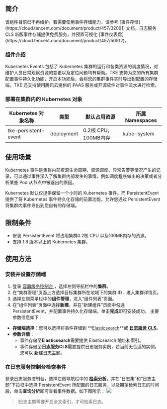 ## 简介


<dx-alert infotype="alarm" title=" ">
该组件目前已不再维护，若需要使用事件存储能力，请参考 [事件存储](https://cloud.tencent.com/document/product/457/32091) 文档。日志服务 CLS 新版事件存储提供免费服务，并预置可视化 [事件仪表盘](https://cloud.tencent.com/document/product/457/50512)。
</dx-alert>




### 组件介绍

Kubernetes Events 包括了 Kubernetes 集群的运行和各类资源的调度情况，对维护人员日常观察资源的变更以及定位问题均有帮助。TKE 支持为您的所有集群配置事件持久化功能，开启本功能后，会将您的集群事件实时导出到配置的存储端。TKE 还支持使用腾讯云提供的 PAAS 服务或开源软件对事件流水进行检索。


### 部署在集群内的 Kubernetes 对象


| Kubernetes 对象名称       | 类型         | 默认占用资源          | 所属 Namespaces|
| -------------------- | ---------- | --------------- | ------------ |
| tke-persistent-event | deployment | 0.2核 CPU，100MB内存 | kube-system  |

## 使用场景 

Kubernetes 事件是集群内部资源生命周期、资源调度、异常告警等情况产生的记录，可以通过事件深入了解集群内部发生的事情，例如调度程序做出的决策或者分析某些 Pod 从节点中被逐出的原因。

Kubernetes 默认仅提供保留一个小时的 Kubernetes 事件。而 PersistentEvent 提供了将 Kubernetes 事件持久化存储的前置功能，允许您通过 PersistentEvent 将集群内事件导出到您自有的存储端。

## 限制条件
- 安装 PersistentEvent 将占用集群0.2核 CPU 以及100MB内存的资源。
- 支持 1.8 版本以上的 Kubernetes 集群。

## 使用方法

### 安装并设置存储端
1. 登录 [容器服务控制台 ](https://console.qcloud.com/tke2)，选择左侧导航栏中的**集群**。
2. 在“集群管理”页面上方选择目标集群所在地域下的集群 ID，进入集群详情页。
3. 选择左侧菜单栏中的**组件管理**，进入“组件列表”页面。
4. 在“组件列表”页面中选择**新建**，并在“新建组件”页面中勾选 PersistentEvent，并配置事件持久化存储端，单击**完成**即可安装成功。
主要参数信息如下：
 - **存储端选择**：您可以选择将事件存储到 **[Elasticsearch](https://cloud.tencent.com/document/product/845/16478)**或 **[日志服务 CLS](https://cloud.tencent.com/document/product/614/11254)**。
 - **参数详情**：
	 - 事件存储至**Elasticsearch**需要提供 Elasticsearch 地址和索引。
	 - 事件存储至**日志服务CLS**需要提供日志服务实例，若当前无合适的实例，您可以 [新建日志主题](https://console.cloud.tencent.com/cls/topic?region=ap-guangzhou)。



### 在日志服务控制台检索事件
登录日志服务控制台，选择左侧导航栏中的 **[检索分析](https://console.cloud.tencent.com/cls/search)**，并在“日志集”和“日志主题”下拉框中选择 PersistentEvent 所配置的日志服务，以及期望检索日志的时间段，单击**查询分析**即可查看事件数据。如下图所示：
![](https://main.qcloudimg.com/raw/7b30875bb8f4e7bf057291d210dc0d0c.png)



>!日志主题需要开启全文索引，才可检索日志。

